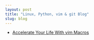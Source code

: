 ```yaml
---
layout: post
title: "Linux, Python, vim & git Blog"
slug: blog
---
```


- [Accelerate Your Life With vim Macros](/blog/accelerate-life-vim-macros/)